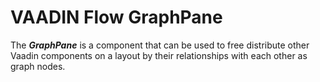 # VAADIN Flow GraphPane

The **_GraphPane_** is a component that can be used to free distribute other Vaadin components on a layout by their relationships with each other as graph nodes.

